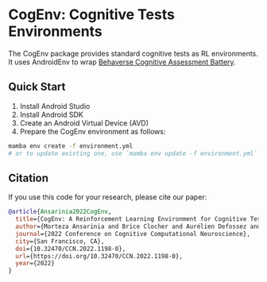 # CogEnv: Cognitive Tests Environments

The CogEnv package provides standard cognitive tests as RL environments. It uses AndroidEnv to wrap [Behaverse Cognitive Assessment Battery](https://behaverse.org).

## Quick Start

1. Install Android Studio
2. Install Android SDK
3. Create an Android Virtual Device (AVD)
4. Prepare the CogEnv environment as follows:

```bash
mamba env create -f environment.yml
# or to update existing one, use `mamba env update -f environment.yml`
```

## Citation

If you use this code for your research, please cite our paper:

```bibtex
@article{Ansarinia2022CogEnv,
  title={CogEnv: A Reinforcement Learning Environment for Cognitive Tests},
  author={Morteza Ansarinia and Brice Clocher and Aurélien Defossez and Emmanuel Schmück and Pedro Cardoso-Leite},
  journal={2022 Conference on Cognitive Computational Neuroscience},
  city={San Francisco, CA},
  doi={10.32470/CCN.2022.1198-0},
  url={https://doi.org/10.32470/CCN.2022.1198-0},
  year={2022}
}
```

